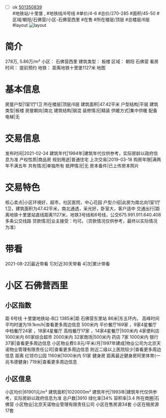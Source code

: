 - [ ] ok [501350839](https://bj.5i5j.com/ershoufang/501350839.html)  
 #地铁站/十里堡 ,  #地铁线/6号线
#单价/4-6 #总价/270-285 #面积/45-50   #区域/朝阳/石佛营/小区-石佛营西里 #在售 #所在楼层/顶层 #总楼层/6层 #layout 
![layout](http://image2a.5i5j.com/bdir/layout/ff871137d7314655a68e6af84efcd247.jpg_P5.jpg) 
# 简介 
 278万,  5.86万/m² 
小区： 石佛营西里
建筑类型： 板楼
区域： 朝阳 石佛营
看房时间： 提前预约
地铁： 距离地铁十里堡1127米 地图
# 基本信息 
 房屋户型|1室1厅1卫
所在楼层|顶层/6层
建筑面积|47.42平米
户型结构|平层
建筑类型|板楼
房屋朝向|南北
建筑结构|钢混
装修情况|精装
供暖方式|集中供暖
配备电梯|无
# 交易信息 
 发布时间|2021-02-24
建筑年代|1994年|建筑年代仅供参考，实际房龄以政府信息为准
产权性质|商品房
规划用途|普通住宅
上次交易|2019-03-18
购房年限|满两年不满五年
共有情况|单独所有
抵押情况|无
房本备件|已上传房本照片
# 交易特色 
 核心卖点|小区环境好，超市，社区医院，中心花园
户型介绍|此房为南北向1室1厅1卫，建筑面积为47.42平米，南北通透，采光好，卧室大，客户适中
交通出行|距离地铁十里堡站直线距离1127米，地铁3号线和6号线，公交675.991.911.640.408多条公交线路
贷款情况|业主接受：均可。（贷款情况仅供参考，最终以实际情况为准）
# 带看 
 2021-08-22|最近带看	 1|次|近30天带看	 4|次|累计带看
# 小区 石佛营西里
## 小区指数 
 距 6号线 十里堡地铁站-B口 1385米|距 石佛营东里站 86米|东五环内， 高峰时间平均时速为19.1km/h|查看更多周边信息
500米内 平价餐厅169家 ，9家4星餐厅
中档餐厅24家 ，18家4星餐厅
高档餐厅17家 ，14家4星餐厅|500米内 4家便利店
1000米内 60家综合超市
2000米内 32家商场|500米内 药店 7家
1000米内 银行 37家|查看更多周边信息
小区物业费0.8元/平米/月|1997年建成|物业公司为北京天诺物业管理有限责任公司|查看更多周边信息
附近二级以上医院较少|查看更多周边信息
距离 红领巾公园 1160米|1000米内 51家 健身房
距离最近健身房阿里体育(一兆韦德健身) 719米|查看更多周边信息
## 小区信息 
 小区均价|61901元/m²
建筑面积|1020000m²
建筑年代|1993年|建筑年代仅供参考，实际房龄以政府信息为准
总户数|3910
绿化率|34%
容积率|3.4
所在商圈|石佛营
小区物业|北京天诺物业管理有限责任公司
小区在售房源34套
小区在租房源17套
